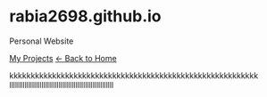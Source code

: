 # rabia2698.github.io
Personal Website

[My Projects](https://rabia2698.github.io/project1.html)
[← Back to Home](https://rabia2698.github.io/index.html)


kkkkkkkkkkkkkkkkkkkkkkkkkkkkkkkkkkkkkkkkkkkkkkkkkkkkkkkkkk
lllllllllllllllllllllllllllllllllllllllllllllllllllllll
